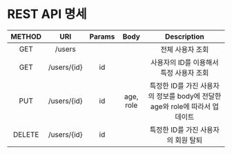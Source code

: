 # REST API 명세

|METHOD|URI|Params|Body|Description|
|:---:|:---:|:---:|:---:|:---:|
|GET|/users|||전체 사용자 조회|
|GET|/users/{id}|id||사용자의 ID를 이용해서 특정 사용자 조회|
|PUT|/users/{id}|id|age, role|특정한 ID를 가진 사용자의 정보를 body에 전달한 age와 role에 따라서 업데이트
|DELETE|/users/{id}|id||특정한 ID를 가진 사용자의 회원 탈퇴|